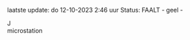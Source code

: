 laatste update: 
do 12-10-2023  2:46   uur 
Status: FAALT - geel - 
<div class="service R">J</div><div class="service Y">microstation</div>